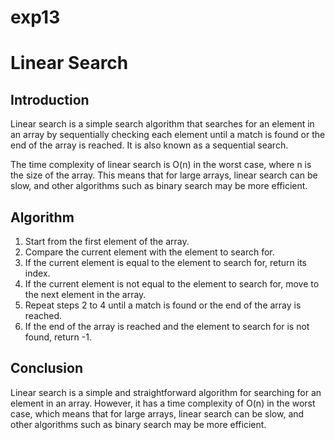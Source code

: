 # exp13
# Linear Search

## Introduction

Linear search is a simple search algorithm that searches for an element in an array by sequentially checking each element until a match is found or the end of the array is reached. It is also known as a sequential search.

The time complexity of linear search is O(n) in the worst case, where n is the size of the array. This means that for large arrays, linear search can be slow, and other algorithms such as binary search may be more efficient.

## Algorithm

1. Start from the first element of the array.
2. Compare the current element with the element to search for.
3. If the current element is equal to the element to search for, return its index.
4. If the current element is not equal to the element to search for, move to the next element in the array.
5. Repeat steps 2 to 4 until a match is found or the end of the array is reached.
6. If the end of the array is reached and the element to search for is not found, return -1.


## Conclusion

Linear search is a simple and straightforward algorithm for searching for an element in an array. However, it has a time complexity of O(n) in the worst case, which means that for large arrays, linear search can be slow, and other algorithms such as binary search may be more efficient.
